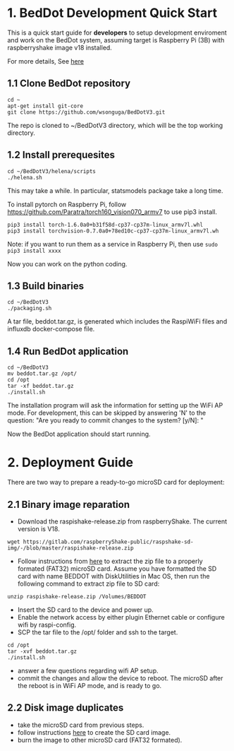 # 1. BedDot Development Quick Start 
This is a quick start guide for **developers** to setup development enviroment and work on the BedDot system, assuming target is Raspberry Pi (3B) with raspberryshake image v18 installed.

For more details, See [here](docs/DevelopmentStart.md)

## 1.1 Clone BedDot repository
```
cd ~
apt-get install git-core
git clone https://github.com/wsonguga/BedDotV3.git 
```
The repo is cloned to ~/BedDotV3 directory, which will be the top working directory. 

## 1.2 Install prerequesites
```
cd ~/BedDotV3/helena/scripts
./helena.sh
```
This may take a while. In particular, statsmodels package take a long time.

To install pytorch on Raspberry Pi, follow https://github.com/Paratra/torch160_vision070_armv7 to use pip3 install.

```
pip3 install torch-1.6.0a0+b31f58d-cp37-cp37m-linux_armv7l.whl 
pip3 install torchvision-0.7.0a0+78ed10c-cp37-cp37m-linux_armv7l.wh
```

Note: if you want to run them as a service in Raspberry Pi, then use ```sudo pip3 install xxxx```


Now you can work on the python coding.

## 1.3 Build binaries
```
cd ~/BedDotV3
./packaging.sh
```
A tar file, beddot.tar.gz, is generated which includes the RaspiWiFi files and influxdb docker-compose file.

## 1.4 Run BedDot application
```
cd ~/BedDotV3
mv beddot.tar.gz /opt/
cd /opt
tar -xf beddot.tar.gz
./install.sh
```
The installation program will ask the information for setting up the WiFi AP mode. For development, this can be skipped by answering 'N' to the question: "Are you ready to commit changes to the system? [y/N]: "

Now the BedDot application should start running.

# 2. Deployment Guide
There are two way to prepare a ready-to-go microSD card for deployment:

## 2.1 Binary image reparation
- Download the raspishake-release.zip from raspberryShake. The current version is V18.  
```
wget https://gitlab.com/raspberryShake-public/raspshake-sd-img/-/blob/master/raspishake-release.zip
```
- Follow instructions from [here](https://gitlab.com/raspberryShake-public/raspshake-sd-img/-/tree/master) to extract the zip file to a properly formated (FAT32) microSD card. Assume you have formatted the SD card with name BEDDOT with DiskUtilities in Mac OS, then run the following command to extract zip file to SD card:
```
unzip raspishake-release.zip /Volumes/BEDDOT
```
- Insert the SD card to the device and power up. 
- Enable the network access by either plugin Ethernet cable or configure wifi by raspi-config.
- SCP the tar file to the /opt/ folder and ssh to the target.
```
cd /opt
tar -xvf beddot.tar.gz
./install.sh
```
- answer a few questions regarding wifi AP setup.
- commit the changes and allow the device to reboot. The microSD after the reboot is in WiFi AP mode, and is ready to go.

## 2.2 Disk image duplicates

- take the microSD card from previous steps.
- follow instructions [here](https://magpi.raspberrypi.org/articles/back-up-raspberry-pi) to create the SD card image.
- burn the image to other microSD card (FAT32 formated).

